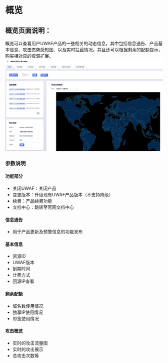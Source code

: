# 概览

## 概览页面说明：
概览可以查看用户UWAF产品的一些相关的动态信息，其中包括信息通告、产品基本信息、攻击态势感知图、以及实时拦截情况。并且还可以根据剩余的配额提示，购买相对应的资源扩展。
![](/images/15971366203966.jpg)

### 参数说明
#### 功能部分

  - 关闭UWAF：关闭产品
  - 变更版本：升级现有UWAF产品版本（不支持降级）
  - 续费：产品续费功能
  - 文档中心：跳转至官网文档中心

#### 信息通告

  - 用于产品更新及预警信息的功能发布 

#### 基本信息

  - 资源ID
  - UWAF版本
  - 到期时间
  - 计费方式
  - 回源IP查看

#### 剩余配额

  - 域名数使用情况
  - 独享IP使用情况
  - 带宽使用情况

#### 攻击概览
  - 实时的攻击流量图
  - 实时的攻击展示
  - 总攻击次数等



